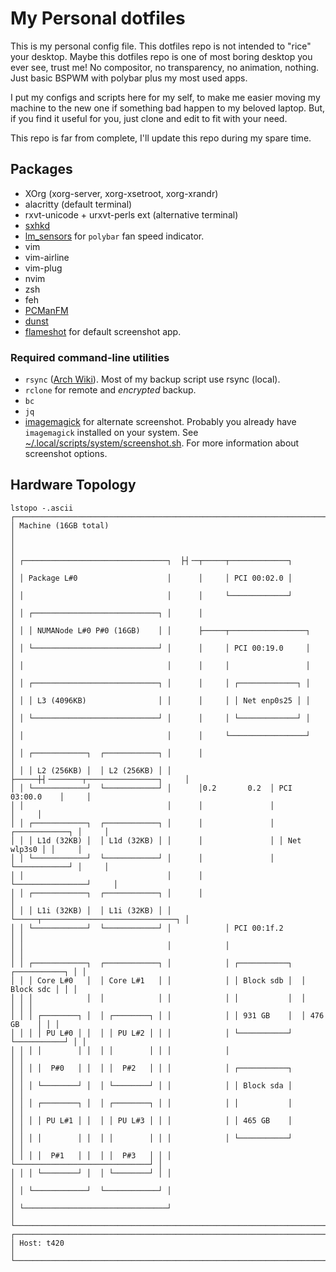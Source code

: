 # My Personal dotfiles

This is my personal config file. This dotfiles repo is not intended to "rice" your desktop. Maybe this dotfiles repo is one of most boring desktop you ever see, trust me! No compositor, no transparency, no animation, nothing. Just basic BSPWM with polybar plus my most used apps.

I put my configs and scripts here for my self, to make me easier moving my machine to the new one if something bad happen to my beloved laptop. But, if you find it useful for you, just clone and edit to fit with your need.

This repo is far from complete, I'll update this repo during my spare time.

## Packages
* XOrg (xorg-server, xorg-xsetroot, xorg-xrandr)
* alacritty (default terminal)
* rxvt-unicode + urxvt-perls ext (alternative terminal)
* [sxhkd](https://wiki.archlinux.org/title/Sxhkd)
* [lm_sensors](https://wiki.archlinux.org/title/Lm_sensors) for `polybar` fan speed indicator.
* vim
* vim-airline
* vim-plug
* nvim
* zsh
* feh
* [PCManFM](https://wiki.archlinux.org/title/PCManFM)
* [dunst](https://wiki.archlinux.org/title/Dunst)
* [flameshot](https://wiki.archlinux.org/title/Flameshot) for default screenshot app.

### Required command-line utilities
* `rsync` ([Arch Wiki](https://wiki.archlinux.org/title/Rsync)). Most of my backup script use rsync (local).
* `rclone` for remote and _encrypted_ backup.
* `bc`
* `jq`
* [imagemagick](https://archlinux.org/packages/?name=imagemagick) for alternate screenshot. Probably you already have `imagemagick` installed on your system. See [~/.local/scripts/system/screenshot.sh](.local/scripts/system/screenshot.sh). For more information about screenshot options.


## Hardware Topology
```
lstopo -.ascii
┌────────────────────────────────────────────────────────────────────────────────┐
│ Machine (16GB total)                                                           │
│                                                                                │
│ ┌────────────────────────────────┐  ├┤╶─┬─────┬─────────────┐                  │
│ │ Package L#0                    │      │     │ PCI 00:02.0 │                  │
│ │                                │      │     └─────────────┘                  │
│ │ ┌────────────────────────────┐ │      │                                      │
│ │ │ NUMANode L#0 P#0 (16GB)    │ │      ├─────┬─────────────────┐              │
│ │ └────────────────────────────┘ │      │     │ PCI 00:19.0     │              │
│ │                                │      │     │                 │              │
│ │ ┌────────────────────────────┐ │      │     │ ┌─────────────┐ │              │
│ │ │ L3 (4096KB)                │ │      │     │ │ Net enp0s25 │ │              │
│ │ └────────────────────────────┘ │      │     │ └─────────────┘ │              │
│ │                                │      │     └─────────────────┘              │
│ │ ┌────────────┐  ┌────────────┐ │      │                                      │
│ │ │ L2 (256KB) │  │ L2 (256KB) │ │      ├─────┼┤╶───────┬────────────────┐     │
│ │ └────────────┘  └────────────┘ │      │0.2       0.2  │ PCI 03:00.0    │     │
│ │                                │      │               │                │     │
│ │ ┌────────────┐  ┌────────────┐ │      │               │ ┌────────────┐ │     │
│ │ │ L1d (32KB) │  │ L1d (32KB) │ │      │               │ │ Net wlp3s0 │ │     │
│ │ └────────────┘  └────────────┘ │      │               │ └────────────┘ │     │
│ │                                │      │               └────────────────┘     │
│ │ ┌────────────┐  ┌────────────┐ │      │                                      │
│ │ │ L1i (32KB) │  │ L1i (32KB) │ │      └─────┬──────────────────────────────┐ │
│ │ └────────────┘  └────────────┘ │            │ PCI 00:1f.2                  │ │
│ │                                │            │                              │ │
│ │ ┌────────────┐  ┌────────────┐ │            │ ┌───────────┐  ┌───────────┐ │ │
│ │ │ Core L#0   │  │ Core L#1   │ │            │ │ Block sdb │  │ Block sdc │ │ │
│ │ │            │  │            │ │            │ │           │  │           │ │ │
│ │ │ ┌────────┐ │  │ ┌────────┐ │ │            │ │ 931 GB    │  │ 476 GB    │ │ │
│ │ │ │ PU L#0 │ │  │ │ PU L#2 │ │ │            │ └───────────┘  └───────────┘ │ │
│ │ │ │        │ │  │ │        │ │ │            │                              │ │
│ │ │ │  P#0   │ │  │ │  P#2   │ │ │            │ ┌───────────┐                │ │
│ │ │ └────────┘ │  │ └────────┘ │ │            │ │ Block sda │                │ │
│ │ │ ┌────────┐ │  │ ┌────────┐ │ │            │ │           │                │ │
│ │ │ │ PU L#1 │ │  │ │ PU L#3 │ │ │            │ │ 465 GB    │                │ │
│ │ │ │        │ │  │ │        │ │ │            │ └───────────┘                │ │
│ │ │ │  P#1   │ │  │ │  P#3   │ │ │            └──────────────────────────────┘ │
│ │ │ └────────┘ │  │ └────────┘ │ │                                             │
│ │ └────────────┘  └────────────┘ │                                             │
│ └────────────────────────────────┘                                             │
└────────────────────────────────────────────────────────────────────────────────┘
┌────────────────────────────────────────────────────────────────────────────────┐
│ Host: t420                                                                     │
└────────────────────────────────────────────────────────────────────────────────┘
```
